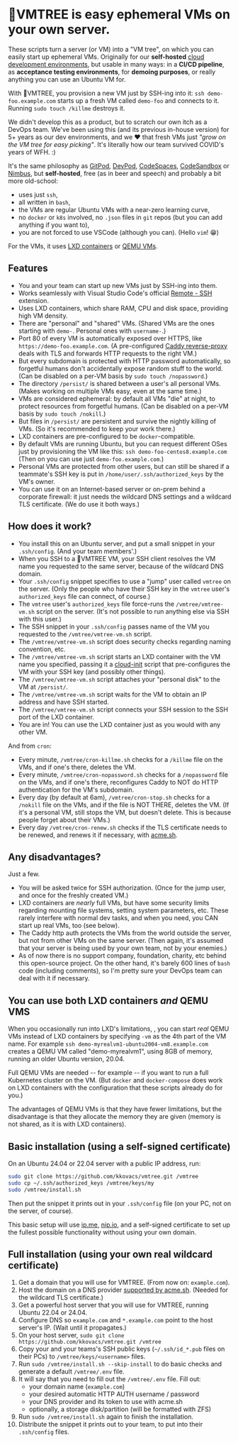 # 🌳VMTREE is easy ephemeral VMs on your own server.

These scripts turn a server (or VM) into a "VM tree", on which you can easily start up ephemeral VMs. Originally for our **self-hosted** [cloud development environments](https://www.usenimbus.com/post/the-guide-to-cloud-dev-environments), but usable in many ways: in a **CI/CD pipeline**, as **acceptance testing environments**, for **demoing purposes**, or really anything you can use an Ubuntu VM for.

With 🌳VMTREE, you provision a new VM just by SSH-ing into it: `ssh demo-foo.example.com` starts up a fresh VM called `demo-foo` and connects to it. Running `sudo touch /killme` destroys it.

We didn't develop this as a product, but to scratch our own itch as a DevOps team. We've been using this (and its previous in-house version) for 5+ years as our dev environments, and we ❤️ that fresh VMs just _"grow on the VM tree for easy picking"_. It's literally how our team survived COVID's years of WFH. :)

It's the same philosophy as [GitPod](https://www.gitpod.io/), [DevPod](https://devpod.sh/), [CodeSpaces](https://github.com/features/codespaces), [CodeSandbox](https://codesandbox.io/) or [Nimbus](https://www.usenimbus.com/), but **self-hosted**, free (as in beer and speech) and probably a bit more old-school:
- uses just `ssh`,
- all written in `bash`,
- the VMs are regular Ubuntu VMs with a near-zero learning curve,
- no `docker` or `k8s` involved, no `.json` files in `git` repos (but you can add anything if you want to),
- you are not forced to use VSCode (although you can). (Hello `vim`! 😁)

For the VMs, it uses [LXD containers](https://canonical.com/lxd) or [QEMU VMs](https://ubuntu.com/blog/lxd-virtual-machines-an-overview).

## Features

- You and your team can start up new VMs just by SSH-ing into them.
- Works seamlessly with Visual Studio Code's official [Remote - SSH](https://marketplace.visualstudio.com/items?itemName=ms-vscode-remote.remote-ssh) extension.
- Uses LXD containers, which share RAM, CPU and disk space, providing high VM density.
- There are "personal" and "shared" VMs. (Shared VMs are the ones starting with `demo-`. Personal ones with `username-`.)
- Port 80 of every VM is automatically exposed over HTTPS, like `https://demo-foo.example.com`. (A pre-configured [Caddy reverse-proxy](https://caddyserver.com/) deals with TLS and forwards HTTP requests to the right VM.)
- But every subdomain is protected with HTTP password automatically, so forgetful humans don't accidentally expose random stuff to the world. (Can be disabled on a per-VM basis by `sudo touch /nopassword`.)
- The directory `/persist/` is shared between a user's all personal VMs. (Makes working on multiple VMs easy, even at the same time.)
- VMs are considered ephemeral: by default all VMs "die" at night, to protect resources from forgetful humans. (Can be disabled on a per-VM basis by `sudo touch /nokill`.)
- But files in `/persist/` are persistent and survive the nightly killing of VMs. (So it's recommended to keep your work there.)
- LXD containers are pre-configured to be `docker`-compatible.
- By default VMs are running Ubuntu, but you can request different OSes just by provisioning the VM like this: `ssh demo-foo-centos8.example.com` (Then on you can use just `demo-foo.example.com`.)
- Personal VMs are protected from other users, but can still be shared if a teammate's SSH key is put in `/home/user/.ssh/authorized_keys` by the VM's owner.
- You can use it on an Internet-based server or on-prem behind a corporate firewall: it just needs the wildcard DNS settings and a wildcard TLS certificate. (We do use it both ways.)

## How does it work?

- You install this on an Ubuntu server, and put a small snippet in your `.ssh/config`. (And your team members'.)
- When you SSH to a 🌳VMTREE VM, your SSH client resolves the VM name you requested to the same server, because of the wildcard DNS domain.
- Your `.ssh/config` snippet specifies to use a "jump" user called `vmtree` on the server. (Only the people who have their SSH key in the `vmtree` user's `authorized_keys` file can connect, of course.)
- The `vmtree` user's `authorized_keys` file force-runs the `/vmtree/vmtree-vm.sh` script on the server. (It's not possible to run anything else via SSH with this user.)
- The SSH snippet in your `.ssh/config` passes name of the VM you requested to the `/vmtree/vmtree-vm.sh` script.
- The `/vmtree/vmtree-vm.sh` script does security checks regarding naming convention, etc.
- The `/vmtree/vmtree-vm.sh` script starts an LXD container with the VM name you specified, passing it a [cloud-init](https://cloud-init.io/) script that pre-configures the VM with your SSH key (and possibly other things).
- The `/vmtree/vmtree-vm.sh` script attaches your "personal disk" to the VM at `/persist/`.
- The `/vmtree/vmtree-vm.sh` script waits for the VM to obtain an IP address and have SSH started.
- The `/vmtree/vmtree-vm.sh` script connects your SSH session to the SSH port of the LXD container.
- You are in! You can use the LXD container just as you would with any other VM.

And from `cron`:

- Every minute, `/vmtree/cron-killme.sh` checks for a `/killme` file on the VMs, and if one's there, deletes the VM.
- Every minute, `/vmtree/cron-nopassword.sh` checks for a `/nopassword` file on the VMs, and if one's there, reconfigures Caddy to NOT do HTTP authentication for the VM's subdomain.
- Every day (by default at 6am), `/vmtree/cron-stop.sh` checks for a `/nokill` file on the VMs, and if the file is NOT THERE, deletes the VM. (If it's a personal VM, still stops the VM, but doesn't delete. This is because people forget about their VMs.)
- Every day `/vmtree/cron-renew.sh` checks if the TLS certificate needs to be renewed, and renews it if necessary, with [acme.sh](https://github.com/acmesh-official/acme.sh).

## Any disadvantages?

Just a few.

- You will be asked twice for SSH authorization. (Once for the jump user, and once for the freshly created VM.)
- LXD containers are _nearly_ full VMs, but have some security limits regarding mounting file systems, setting system parameters, etc. These rarely interfere with normal dev tasks, and when you need, you CAN start up real VMs, too (see below).
- The Caddy http auth protects the VMs from the world outside the server, but not from other VMs on the same server. (Then again, it's assumed that your server is being used by your own team, not by your enemies.)
- As of now there is no support company, foundation, charity, etc behind this open-source project. On the other hand, it's barely 600 lines of `bash` code (including comments), so I'm pretty sure your DevOps team can deal with it if necessary.

## You can use both LXD containers *and* QEMU VMS

When you occasionally run into LXD's limitations, , you can start _real_ QEMU VMs instead of LXD containers by specifying `-vm` as the 4th part of the VM name. For example `ssh demo-myrealvm1-ubuntu2004-vm8.example.com` creates a QEMU VM called "demo-myrealvm1", using 8GB of memory, running an older Ubuntu version, 20.04.

Full QEMU VMs are needed -- for example -- if you want to run a full Kubernetes cluster on the VM. (But `docker` and `docker-compose` does work on LXD containers with the configuration that these scripts already do for you.)

The advantages of QEMU VMs is that they have fewer limitations, but the disadvantage is that they allocate the memory they are given (memory is not shared, as it is with LXD containers).

## Basic installation (using a self-signed certificate)

On an Ubuntu 24.04 or 22.04 server with a public IP address, run:

```bash
sudo git clone https://github.com/kkovacs/vmtree.git /vmtree
sudo cp ~/.ssh/authorized_keys /vmtree/keys/my
sudo /vmtree/install.sh
```

Then put the snippet it prints out in your `.ssh/config` file (on your PC, not on the server, of course).

This basic setup will use [ip.me](https://ip.me/), [nip.io](https://nip.io/), and a self-signed certificate to set up the fullest possible functionality without using your own domain.

## Full installation (using your own real wildcard certificate)

1. Get a domain that you will use for VMTREE. (From now on: `example.com`).
1. Host the domain on a DNS provider [supported by acme.sh](https://github.com/acmesh-official/acme.sh/wiki/dnsapi). (Needed for the wildcard TLS certificate.)
1. Get a powerful host server that you will use for VMTREE, running Ubuntu 22.04 or 24.04.
1. Configure DNS so `example.com` and `*.example.com` point to the host server's IP. (Wait until it propagates.)
1. On your host server, `sudo git clone https://github.com/kkovacs/vmtree.git /vmtree`
1. Copy your and your teams's SSH public keys (`~/.ssh/id_*.pub` files on their PCs) to `/vmtree/keys/<username>` files.
1. Run `sudo /vmtree/install.sh --skip-install` to do basic checks and generate a default `/vmtree/.env` file.
1. It will say that you need to fill out the `/vmtree/.env` file. Fill out:
   - your domain name (`example.com`)
   - your desired automatic HTTP AUTH username / password
   - your DNS provider and its token to use with acme.sh
   - optionally, a storage disk/partition (will be formatted with ZFS)
1. Run `sudo /vmtree/install.sh` again to finish the installation.
1. Distribute the snippet it prints out to your team, to put into their `.ssh/config` files.
